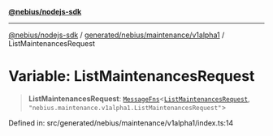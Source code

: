 [**@nebius/nodejs-sdk**](../../../../../README.md)

---

[@nebius/nodejs-sdk](../../../../../README.md) / [generated/nebius/maintenance/v1alpha1](../README.md) / ListMaintenancesRequest

# Variable: ListMaintenancesRequest

> **ListMaintenancesRequest**: [`MessageFns`](../../../../../runtime/protos/core/interfaces/MessageFns.md)\<[`ListMaintenancesRequest`](../interfaces/ListMaintenancesRequest.md), `"nebius.maintenance.v1alpha1.ListMaintenancesRequest"`\>

Defined in: src/generated/nebius/maintenance/v1alpha1/index.ts:14

